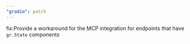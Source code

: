 ```yaml
---
"gradio": patch
---
```


fix:Provide a workaround for the MCP integration for endpoints that have `gr.State` components
